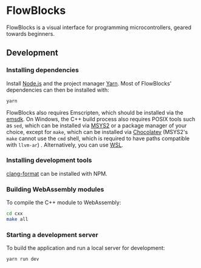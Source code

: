 # FlowBlocks
FlowBlocks is a visual interface for programming microcontrollers, geared towards beginners.

## Development

### Installing dependencies

Install [Node.js](https://nodejs.org/) and the project manager [Yarn](https://classic.yarnpkg.com/en/docs/install).
Most of FlowBlocks' dependencies can then be installed with:

```bash
yarn
```

FlowBlocks also requires Emscripten, which should be installed via the [emsdk](https://emscripten.org/docs/getting_started/downloads.html).
On Windows, the C++ build process also requires POSIX tools such as `sed`, which can be installed via [MSYS2](https://www.msys2.org/) or a package manager of your choice, except for `make`, which can be installed via [Chocolatey](https://community.chocolatey.org/packages/make) (MSYS2's `make` cannot use the `cmd` shell, which is required to have paths compatible with `llvm-ar`) . Alternatively, you can use [WSL](https://learn.microsoft.com/en-us/windows/wsl/install).

### Installing development tools

[clang-format](https://www.npmjs.com/package/clang-format)  can be installed with NPM.

### Building WebAssembly modules

To compile the C++ module to WebAssembly:

```bash
cd cxx
make all
```

### Starting a development server

To build the application and run a local server for development:

```bash
yarn run dev
```
